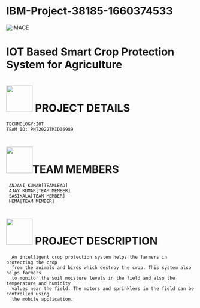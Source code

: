 # IBM-Project-38185-1660374533

 
 
 
![IMAGE](https://user-images.githubusercontent.com/113893463/201526449-74a51374-0c8c-41cb-bb79-273f6e1746d2.jpg)







#  IOT Based Smart Crop Protection System for Agriculture



# <img src="https://user-images.githubusercontent.com/113893463/201524601-2ffeabd1-77cf-4ea2-8e43-5de0e7588999.gif" width="70px"> PROJECT DETAILS   
    TECHNOLOGY:IOT
    TEAM ID: PNT2022TMID36989
    
    
# <img src="https://user-images.githubusercontent.com/113893463/201524711-070df3ca-b5d3-406f-b05b-616ea9b30057.gif" width="70px">TEAM MEMBERS
     ANJANI KUMAR[TEAMLEAD]
     AJAY KUMAR[TEAM MEMBER]
     SASIKALA[TEAM MEMBER]
     HEMA[TEAM MEMBER]


# <img src="https://user-images.githubusercontent.com/113893463/201524813-da227f97-dc81-447f-87a4-71f154047546.gif" width="70px"> PROJECT DESCRIPTION
      An intelligent crop protection system helps the farmers in protecting the crop
      from the animals and birds which destroy the crop. This system also helps farmers 
      to monitor the soil moisture levels in the field and also the temperature and humidity 
      values near the field. The motors and sprinklers in the field can be controlled using 
      the mobile application.
